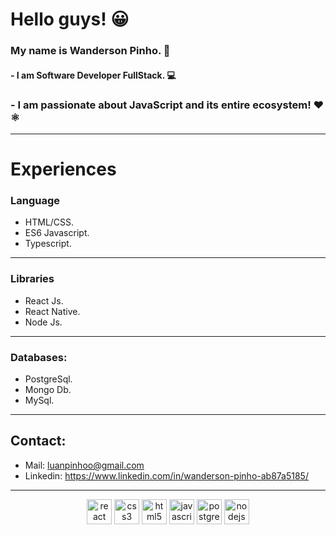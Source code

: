 # Hello guys! 😀 

### My name is Wanderson Pinho. 👨

#### - I am Software Developer FullStack.  💻

### - I am passionate about JavaScript and its entire ecosystem! ❤ ⚛
------------

# Experiences

### Language
- HTML/CSS.
- ES6 Javascript.
- Typescript.
------------
### Libraries
- React Js.
- React Native.
- Node Js.
------------
### Databases:
- PostgreSql.
- Mongo Db.
- MySql.
------------

## Contact:

- Mail: luanpinhoo@gmail.com
- Linkedin: https://www.linkedin.com/in/wanderson-pinho-ab87a5185/

------------
<p align="center">
<img src="https://devicons.github.io/devicon/devicon.git/icons/react/react-original-wordmark.svg" alt="react" width="40" height="40"/>
<img src="https://devicons.github.io/devicon/devicon.git/icons/css3/css3-original-wordmark.svg" alt="css3"  width="40" height="40"/>
<img src="https://devicons.github.io/devicon/devicon.git/icons/html5/html5-original-wordmark.svg" alt="html5"  width="40" height="40"/>
<img src="https://devicons.github.io/devicon/devicon.git/icons/javascript/javascript-original.svg" alt="javascript" width="40" height="40"/>
<img src="https://devicons.github.io/devicon/devicon.git/icons/postgresql/postgresql-original-wordmark.svg" alt="postgresql" width="40" height="40"/>
<img src="https://devicons.github.io/devicon/devicon.git/icons/nodejs/nodejs-original.svg" alt="nodejs" width="40" height="40"/></p><p align="center">
</p>


<!--
**luan2017/luan2017** is a ✨ _special_ ✨ repository because its `README.md` (this file) appears on your GitHub profile.

Here are some ideas to get you started:

- 🔭 I’m currently working on ...
- 🌱 I’m currently learning ...
- 👯 I’m looking to collaborate on ...
- 🤔 I’m looking for help with ...
- 💬 Ask me about ...
- 📫 How to reach me: ...
- 😄 Pronouns: ...
- ⚡ Fun fact: ...
-->
